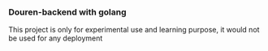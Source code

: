 ### Douren-backend with golang
This project is only for experimental use and learning purpose, it would not be used for any deployment